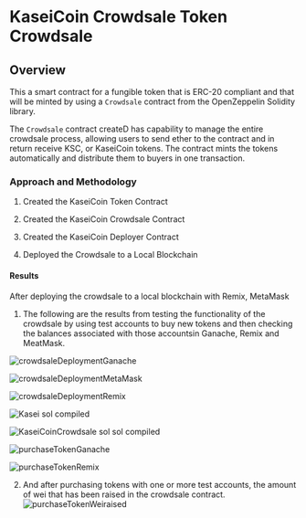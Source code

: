 
# KaseiCoin Crowdsale  Token Crowdsale

## Overview

This a smart contract for  a fungible token that is ERC-20 compliant and that will be minted by using a `Crowdsale` contract from the OpenZeppelin Solidity library.

The `Crowdsale` contract createD has capability to manage the entire crowdsale process, allowing users to send ether to the contract and in return receive KSC, or KaseiCoin tokens. The  contract mints the tokens automatically and distribute them to buyers in one transaction.

### Approach and Methodology

1. Created the KaseiCoin Token Contract

2. Created the KaseiCoin Crowdsale Contract

3. Created the KaseiCoin Deployer Contract

4. Deployed the Crowdsale to a Local Blockchain


#### Results 

 After deploying  the crowdsale to a local blockchain with Remix, MetaMask 

1. The following are the results from testing  the functionality of the crowdsale by using test accounts to buy new tokens and then checking the balances associated with those accountsin Ganache, Remix and MeatMask.

![crowdsaleDeploymentGanache](https://github.com/Abillu/ChallengeM21_Upload/assets/126644613/afbb1126-9867-45b5-a5ba-64384a293800)

![crowdsaleDeploymentMetaMask](https://github.com/Abillu/ChallengeM21_Upload/assets/126644613/d09d0a57-2cfb-498d-9954-46a148bbae2d)

![crowdsaleDeploymentRemix](https://github.com/Abillu/ChallengeM21_Upload/assets/126644613/b79fc03b-5e39-4b3d-ade6-05d9483d6e28)

![Kasei  sol compiled](https://github.com/Abillu/ChallengeM21_Upload/assets/126644613/3ed55983-b8a6-490e-8e72-9a2ac0ecb3b0)

![KaseiCoinCrowdsale sol  sol compiled](https://github.com/Abillu/ChallengeM21_Upload/assets/126644613/0abc096d-fd0f-42cc-8389-ca614e0f1e4a)

![purchaseTokenGanache](https://github.com/Abillu/ChallengeM21_Upload/assets/126644613/3f7f1ed6-923c-429e-9f19-d191296b3107)

![purchaseTokenRemix](https://github.com/Abillu/ChallengeM21_Upload/assets/126644613/de9683e4-84ce-4750-bfcd-82680d90906e)



2. And after purchasing tokens with one or more test accounts, the amount of wei that has been raised in the crowdsale contract.
![purchaseTokenWeiraised](https://github.com/Abillu/ChallengeM21_Upload/assets/126644613/7c855611-57a7-4869-8016-4052bc21126e)
